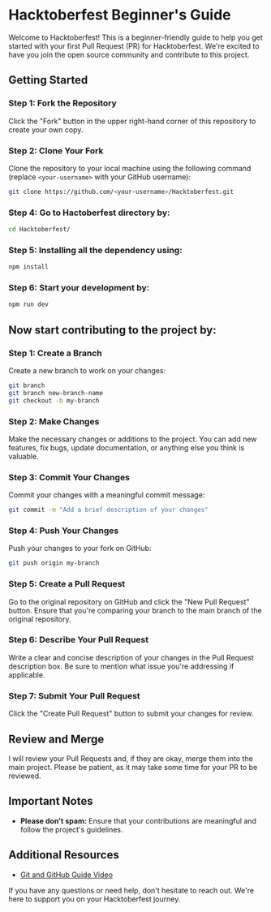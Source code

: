 # Hacktoberfest Beginner's Guide

Welcome to Hacktoberfest! This is a beginner-friendly guide to help you get started with your first Pull Request (PR) for Hacktoberfest. We're excited to have you join the open source community and contribute to this project.

## Getting Started

### Step 1: Fork the Repository

Click the "Fork" button in the upper right-hand corner of this repository to create your own copy.

### Step 2: Clone Your Fork

Clone the repository to your local machine using the following command (replace `<your-username>` with your GitHub username):

```bash
git clone https://github.com/<your-username>/Hacktoberfest.git
```

### Step 4: Go to Hactoberfest directory by:

```bash
cd Hacktoberfest/
```

### Step 5: Installing all the dependency using:

```bash
npm install
```

### Step 6: Start your development by:

```bash
npm run dev
```

## Now start contributing to the project by:

### Step 1: Create a Branch

Create a new branch to work on your changes:

```bash
git branch
git branch new-branch-name
git checkout -b my-branch
```

### Step 2: Make Changes

Make the necessary changes or additions to the project. You can add new features, fix bugs, update documentation, or anything else you think is valuable.

### Step 3: Commit Your Changes

Commit your changes with a meaningful commit message:

```bash
git commit -m "Add a brief description of your changes"
```

### Step 4: Push Your Changes

Push your changes to your fork on GitHub:

```bash
git push origin my-branch
```

### Step 5: Create a Pull Request

Go to the original repository on GitHub and click the "New Pull Request" button. Ensure that you're comparing your branch to the main branch of the original repository.

### Step 6: Describe Your Pull Request

Write a clear and concise description of your changes in the Pull Request description box. Be sure to mention what issue you're addressing if applicable.

### Step 7: Submit Your Pull Request

Click the "Create Pull Request" button to submit your changes for review.

## Review and Merge

I will review your Pull Requests and, if they are okay, merge them into the main project. Please be patient, as it may take some time for your PR to be reviewed.

## Important Notes

- **Please don't spam:** Ensure that your contributions are meaningful and follow the project's guidelines.

## Additional Resources

- [Git and GitHub Guide Video](https://youtu.be/h-LgFUiK_UM)



If you have any questions or need help, don't hesitate to reach out. We're here to support you on your Hacktoberfest journey.
